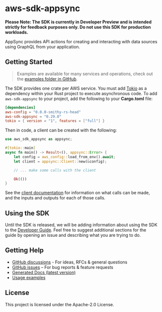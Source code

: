 # aws-sdk-appsync

**Please Note: The SDK is currently in Developer Preview and is intended strictly for
feedback purposes only. Do not use this SDK for production workloads.**

AppSync provides API actions for creating and interacting with data sources using GraphQL from your application.

## Getting Started

> Examples are available for many services and operations, check out the
> [examples folder in GitHub](https://github.com/awslabs/aws-sdk-rust/tree/main/examples).

The SDK provides one crate per AWS service. You must add [Tokio](https://crates.io/crates/tokio)
as a dependency within your Rust project to execute asynchronous code. To add `aws-sdk-appsync` to
your project, add the following to your **Cargo.toml** file:

```toml
[dependencies]
aws-config = "0.0.0-smithy-rs-head"
aws-sdk-appsync = "0.29.0"
tokio = { version = "1", features = ["full"] }
```

Then in code, a client can be created with the following:

```rust
use aws_sdk_appsync as appsync;

#[tokio::main]
async fn main() -> Result<(), appsync::Error> {
    let config = aws_config::load_from_env().await;
    let client = appsync::Client::new(&config);

    // ... make some calls with the client

    Ok(())
}
```

See the [client documentation](https://docs.rs/aws-sdk-appsync/latest/aws_sdk_appsync/client/struct.Client.html)
for information on what calls can be made, and the inputs and outputs for each of those calls.

## Using the SDK

Until the SDK is released, we will be adding information about using the SDK to the
[Developer Guide](https://docs.aws.amazon.com/sdk-for-rust/latest/dg/welcome.html). Feel free to suggest
additional sections for the guide by opening an issue and describing what you are trying to do.

## Getting Help

* [GitHub discussions](https://github.com/awslabs/aws-sdk-rust/discussions) - For ideas, RFCs & general questions
* [GitHub issues](https://github.com/awslabs/aws-sdk-rust/issues/new/choose) – For bug reports & feature requests
* [Generated Docs (latest version)](https://awslabs.github.io/aws-sdk-rust/)
* [Usage examples](https://github.com/awslabs/aws-sdk-rust/tree/main/examples)

## License

This project is licensed under the Apache-2.0 License.

